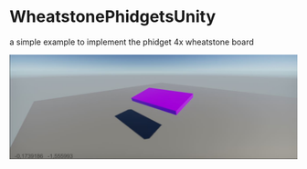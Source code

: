 # WheatstonePhidgetsUnity

a simple example to implement the phidget 4x wheatstone board

![Test Image 1](unitybalance.JPG)
